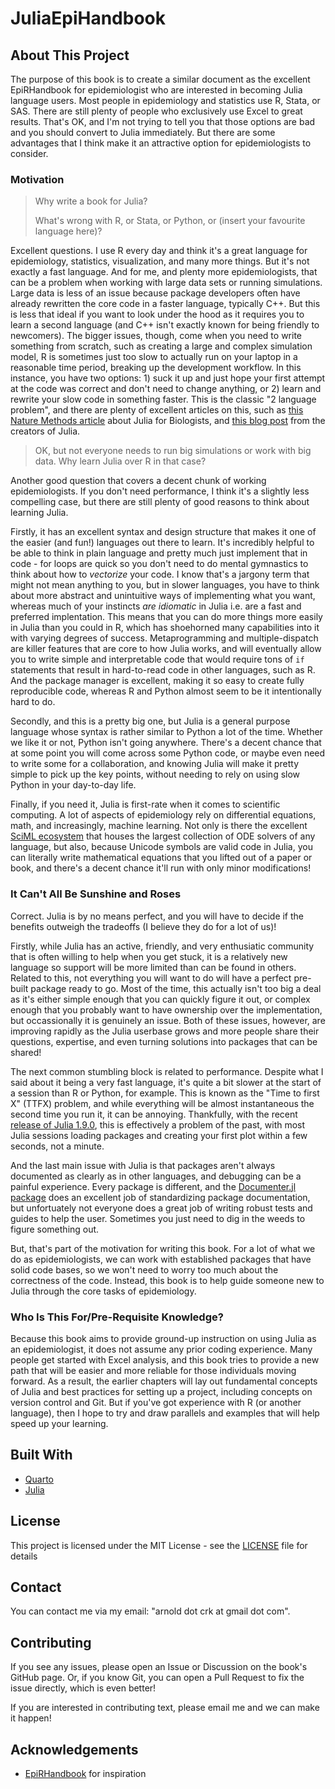# JuliaEpiHandbook
## About This Project

The purpose of this book is to create a similar document as the excellent EpiRHandbook for epidemiologist who are interested in becoming Julia language users.
Most people in epidemiology and statistics use R, Stata, or SAS.
There are still plenty of people who exclusively use Excel to great results.
That's OK, and I'm not trying to tell you that those options are bad and you should convert to Julia immediately.
But there are some advantages that I think make it an attractive option for epidemiologists to consider.

### Motivation

> Why write a book for Julia?
>
> What's wrong with R, or Stata, or Python, or (insert your favourite language here)?

Excellent questions.
I use R every day and think it's a great language for epidemiology, statistics, visualization, and many more things.
But it's not exactly a fast language.
And for me, and plenty more epidemiologists, that can be a problem when working with large data sets or running simulations.
Large data is less of an issue because package developers often have already rewritten the core code in a faster language, typically C++. 
But this is less that ideal if you want to look under the hood as it requires you to learn a second language (and C++ isn't exactly known for being friendly to newcomers).
The bigger issues, though, come when you need to write something from scratch, such as creating a large and complex simulation model, R is sometimes just too slow to actually run on your laptop in a reasonable time period, breaking up the development workflow.
In this instance, you have two options: 1) suck it up and just hope your first attempt at the code was correct and don't need to change anything, or 2) learn and rewrite your slow code in something faster.
This is the classic "2 language problem", and there are plenty of excellent articles on this, such as [this Nature Methods article](https://www.nature.com/articles/s41592-023-01832-z) about Julia for Biologists, and [this blog post](https://julialang.org/blog/2012/02/why-we-created-julia/) from the creators of Julia.

> OK, but not everyone needs to run big simulations or work with big data. Why learn Julia over R in that case?

Another good question that covers a decent chunk of working epidemiologists.
If you don't need performance, I think it's a slightly less compelling case, but there are still plenty of good reasons to think about learning Julia.

Firstly, it has an excellent syntax and design structure that makes it one of the easier (and fun!) languages out there to learn.
It's incredibly helpful to be able to think in plain language and pretty much just implement that in code - for loops are quick so you don't need to do mental gymnastics to think about how to *vectorize* your code.
I know that's a jargony term that might not mean anything to you, but in slower languages, you have to think about more abstract and unintuitive ways of implementing what you want, whereas much of your instincts *are idiomatic* in Julia i.e. are a fast and preferred implentation.
This means that you can do more things more easily in Julia than you could in R, which has shoehorned many capabilities into it with varying degrees of success.
Metaprogramming and multiple-dispatch are killer features that are core to how Julia works, and will eventually allow you to write simple and interpretable code that would require tons of `if` statements that result in hard-to-read code in other languages, such as R.
And the package manager is excellent, making it so easy to create fully reproducible code, whereas R and Python almost seem to be it intentionally hard to do.

Secondly, and this is a pretty big one, but Julia is a general purpose language whose syntax is rather similar to Python a lot of the time.
Whether we like it or not, Python isn't going anywhere.
There's a decent chance that at some point you will come across some Python code, or maybe even need to write some for a collaboration, and knowing Julia will make it pretty simple to pick up the key points, without needing to rely on using slow Python in your day-to-day life.

Finally, if you need it, Julia is first-rate when it comes to scientific computing.
A lot of aspects of epidemiology rely on differential equations, math, and increasingly, machine learning.
Not only is there the excellent [SciML ecosystem](https://sciml.ai) that houses the largest collection of ODE solvers of any language, but also, because Unicode symbols are valid code in Julia, you can literally write mathematical equations that you lifted out of a paper or book, and there's a decent chance it'll run with only minor modifications!

### It Can't All Be Sunshine and Roses

Correct.
Julia is by no means perfect, and you will have to decide if the benefits outweigh the tradeoffs (I believe they do for a lot of us)!

Firstly, while Julia has an active, friendly, and very enthusiatic community that is often willing to help when you get stuck, it is a relatively new language so support will be more limited than can be found in others.
Related to this, not everything you will want to do will have a perfect pre-built package ready to go.
Most of the time, this actually isn't too big a deal as it's either simple enough that you can quickly figure it out, or complex enough that you probably want to have ownership over the implementation, but occassionally it is genuinely an issue.
Both of these issues, however, are improving rapidly as the Julia userbase grows and more people share their questions, expertise, and even turning solutions into packages that can be shared!

The next common stumbling block is related to performance.
Despite what I said about it being a very fast language, it's quite a bit slower at the start of a session than R or Python, for example.
This is known as the "Time to first X" (TTFX) problem, and while everything will be almost instantaneous the second time you run it, it can be annoying.
Thankfully, with the recent [release of Julia 1.9.0](https://julialang.org/blog/2023/04/julia-1.9-highlights/#:~:text=9%20May%202023%20%7C%20The%20Julia,finally(!)%20been%20released.), this is effectively a problem of the past, with most Julia sessions loading packages and creating your first plot within a few seconds, not a minute.

And the last main issue with Julia is that packages aren't always documented as clearly as in other languages, and debugging can be a painful experience.
Every package is different, and the [Documenter.jl package](https://documenter.juliadocs.org/stable/) does an excellent job of standardizing package documentation, but unfortuately not everyone does a great job of writing robust tests and guides to help the user.
Sometimes you just need to dig in the weeds to figure something out.

But, that's part of the motivation for writing this book.
For a lot of what we do as epidemiologists, we can work with established packages that have solid code bases, so we won't need to worry too much about the correctness of the code.
Instead, this book is to help guide someone new to Julia through the core tasks of epidemiology.

### Who Is This For/Pre-Requisite Knowledge?

Because this book aims to provide ground-up instruction on using Julia as an epidemiologist, it does not assume any prior coding experience.
Many people get started with Excel analysis, and this book tries to provide a new path that will be easier and more reliable for those individuals moving forward.
As a result, the earlier chapters will lay out fundamental concepts of Julia and best practices for setting up a project, including concepts on version control and Git.
But if you've got experience with R (or another language), then I hope to try and draw parallels and examples that will help speed up your learning.

## Built With

- [Quarto](https://quarto.org)
- [Julia](https://julialang.org)

## License

This project is licensed under the MIT License - see the [LICENSE](LICENSE) file for details

## Contact

You can contact me via my email: "arnold dot crk at gmail dot com".

## Contributing

If you see any issues, please open an Issue or Discussion on the book's GitHub page.
Or, if you know Git, you can open a Pull Request to fix the issue directly, which is even better!

If you are interested in contributing text, please email me and we can make it happen!

## Acknowledgements

- [EpiRHandbook](https://epirhandbook.com) for inspiration
